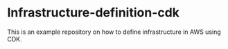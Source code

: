 # Infrastructure-definition-cdk
This is an example repository on how to define infrastructure in AWS using CDK.
